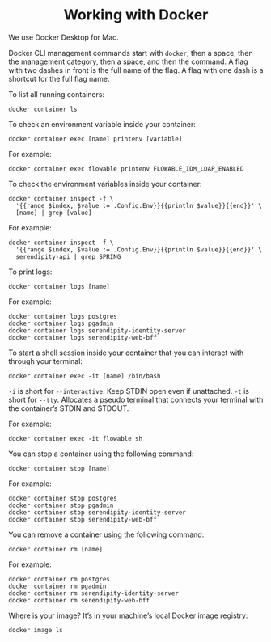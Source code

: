 <h1 align="center">Working with Docker</h1>

We use Docker Desktop for Mac.

Docker CLI management commands start with `docker`, then a space, then the management category, then a space, and then 
the command. A flag with two dashes in front is the full name of the flag. A flag with one dash is a shortcut for the 
full flag name.

To list all running containers:

```
docker container ls
```

To check an environment variable inside your container:

```
docker container exec [name] printenv [variable]
```

For example:

```
docker container exec flowable printenv FLOWABLE_IDM_LDAP_ENABLED
```

To check the environment variables inside your container:

```
docker container inspect -f \
  '{{range $index, $value := .Config.Env}}{{println $value}}{{end}}' \
  [name] | grep [value]
```

For example:

```
docker container inspect -f \
  '{{range $index, $value := .Config.Env}}{{println $value}}{{end}}' \
  serendipity-api | grep SPRING
```

To print logs:

```
docker container logs [name]
```

For example:

```
docker container logs postgres
docker container logs pgadmin
docker container logs serendipity-identity-server
docker container logs serendipity-web-bff
```

To start a shell session inside your container that you can interact with through your terminal:

```
docker container exec -it [name] /bin/bash
```

`-i` is short for `--interactive`. Keep STDIN open even if unattached.
`-t` is short for `--tty`. Allocates a [pseudo terminal](http://en.wikipedia.org/wiki/Pseudo_terminal) that connects your terminal with the container’s STDIN and STDOUT.

For example:

```
docker container exec -it flowable sh
```

You can stop a container using the following command:

```
docker container stop [name]
```

For example:

```
docker container stop postgres
docker container stop pgadmin
docker container stop serendipity-identity-server
docker container stop serendipity-web-bff
```

You can remove a container using the following command:

```
docker container rm [name]
```

For example:

```
docker container rm postgres
docker container rm pgadmin
docker container rm serendipity-identity-server
docker container rm serendipity-web-bff
```

Where is your image? It’s in your machine’s local Docker image registry:

```
docker image ls
```
